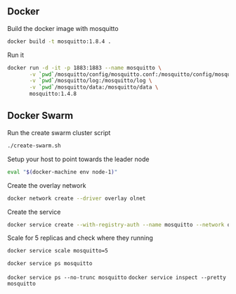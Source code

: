 ## Docker

Build the docker image with mosquitto

```sh
docker build -t mosquitto:1.8.4 .
```

Run it

```sh
docker run -d -it -p 1883:1883 --name mosquitto \
	   -v `pwd`/mosquitto/config/mosquitto.conf:/mosquitto/config/mosquitto.conf  \
	   -v `pwd`/mosquitto/log:/mosquitto/log \
	   -v `pwd`/mosquitto/data:/mosquitto/data \
	   mosquitto:1.4.8
```


## Docker Swarm

Run the create swarm cluster script

```sh
./create-swarm.sh
```

Setup your host to point towards the leader node

```sh
eval "$(docker-machine env node-1)"
```

Create the overlay network

```sh
docker network create --driver overlay olnet
```

Create the service

```sh
docker service create --with-registry-auth --name mosquitto --network olnet --mount type=volume,source=data,target=/mosquitto/data  --mount type=volume,source=log,target=/mosquitto/log -p mode=ingress,target=1883,published=1883,protocol=tcp registry.livesense.com.au:5000/mosquitto-swarm:1.4.8
```

Scale for 5 replicas and check where they running

```sh
docker service scale mosquitto=5
```

```sh
docker service ps mosquitto
```

```docker service ps --no-trunc mosquitto```
```docker service inspect --pretty mosquitto```
